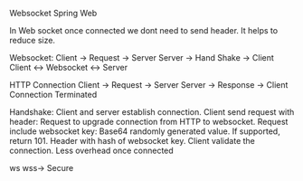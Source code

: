 Websocket
Spring Web

In Web socket once connected we dont need to send header. It helps to reduce size.



 Websocket:
 Client   -> Request -> Server
 Server -> Hand Shake -> Client
 Client <-> Websocket <-> Server 
 

HTTP Connection
Client  -> Request -> Server
Server -> Response -> Client
Connection Terminated


Handshake:
Client and server establish connection.
Client send request with header: Request to upgrade connection from HTTP to websocket.
Request include websocket key: Base64 randomly generated value.
If supported, return 101.
Header with hash of websocket key. Client validate the connection.
Less overhead once connected


ws
wss-> Secure